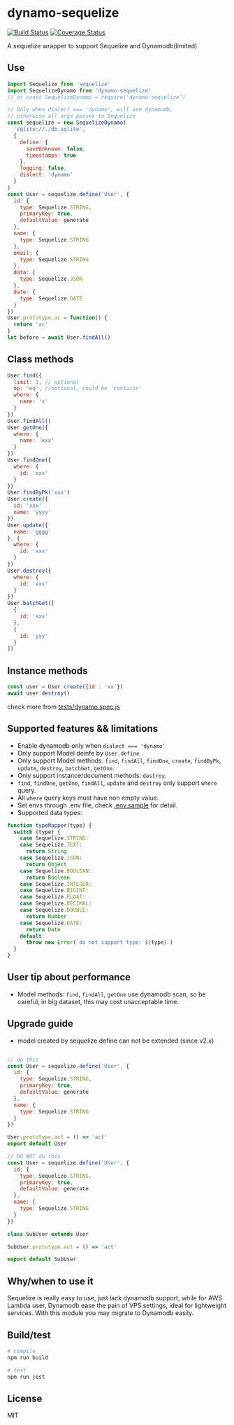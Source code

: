 # dynamo-sequelize

[![Build Status](https://img.shields.io/endpoint.svg?url=https%3A%2F%2Factions-badge.atrox.dev%2Fatrox%2Fsync-dotenv%2Fbadge)](https://github.com/zxdong262/dynamo-sequelize/actions)
[![Coverage Status](https://coveralls.io/repos/github/zxdong262/dynamo-sequelize/badge.svg?branch=release)](https://coveralls.io/github/zxdong262/dynamo-sequelize?branch=release)

A sequelize wrapper to support Sequelize and Dynamodb(limited).

## Use

```js
import Sequelize from 'sequelize'
import SequelizeDynamo from 'dynamo-sequelize'
// or const SequelizeDynamo = require('dynamo-sequelize')

// Only when dialect === 'dynamo', will use dynamodb,
// otherwise all args passes to Sequelize
const sequelize = new SequelizeDynamo(
  'sqlite://./db.sqlite',
  {
    define: {
      saveUnknown: false,
      timestamps: true
    },
    logging: false,
    dialect: 'dynamo'
  }
)
const User = sequelize.define('User', {
  id: {
    type: Sequelize.STRING,
    primaryKey: true,
    defaultValue: generate
  },
  name: {
    type: Sequelize.STRING
  },
  email: {
    type: Sequelize.STRING
  },
  data: {
    type: Sequelize.JSON
  },
  date: {
    type: Sequelize.DATE
  }
})
User.prototype.ac = function() {
  return 'ac'
}
let before = await User.findAll()
```

## Class methods

```js
User.find({
  limit: 1, // optional
  op: 'eq', //optional, could be 'contains'
  where: {
    name: 'x'
  }
})
User.findAll()
User.getOne({
  where: {
    name: 'xxx'
  }
})
User.findOne({
  where: {
    id: 'xxx'
  }
})
User.findByPk('xxx')
User.create({
  id: 'xxx'
  name: 'yyyy'
})
User.update({
  name: 'gggg'
}, {
  where: {
    id: 'xxx'
  }
})
User.destroy({
  where: {
    id: 'xxx'
  }
})
User.batchGet([
  {
    id: 'xxx'
  },
  {
    id: 'yyy'
  }
])
```

## Instance methods

```js
const user = User.create({id : 'xx'})
await user.destroy()
```

check more from [tests/dynamo.spec.js](tests/dynamo.spec.js)

## Supported features && limitations

- Enable dynamodb only when `dialect === 'dynamo'`
- Only support Model deinfe by `User.define`
- Only support Model methods: `find`, `findAll`, `findOne`, `create`, `findByPk`, `update`, `destroy`, `batchGet`, `getOne`.
- Only support instance/document methods: `destroy`.
- `find`, `findOne`, `getOne`, `findAll`, `update` and `destroy` only support `where` query.
- All `where` query keys must have non empty value.
- Set envs through .env file, check [.env.sample](.env.sample) for detail.
- Supported data types:

```js
function typeMapper(type) {
  switch (type) {
    case Sequelize.STRING:
    case Sequelize.TEXT:
      return String
    case Sequelize.JSON:
      return Object
    case Sequelize.BOOLEAN:
      return Boolean
    case Sequelize.INTEGER:
    case Sequelize.BIGINT:
    case Sequelize.FLOAT:
    case Sequelize.DECIMAL:
    case Sequelize.DOUBLE:
      return Number
    case Sequelize.DATE:
      return Date
    default:
      throw new Error(`do not support type: ${type}`)
  }
}
```

## User tip about performance

- Model methods: `find`, `findAll`, `getOne` use dynamodb scan, so be careful, in big dataset, this may cost unacceptable time.

## Upgrade guide

- model created by sequelize.define can not be extended (since v2.x)

```js

// do this
const User = sequelize.define('User', {
  id: {
    type: Sequelize.STRING,
    primaryKey: true,
    defaultValue: generate
  },
  name: {
    type: Sequelize.STRING
  }
})

User.prototype.act = () => 'act'
export default User

// DO NOT do this
const User = sequelize.define('User', {
  id: {
    type: Sequelize.STRING,
    primaryKey: true,
    defaultValue: generate
  },
  name: {
    type: Sequelize.STRING
  }
})

class SubUser extends User

SubUser.prototype.act = () => 'act'

export default SubUser

```

## Why/when to use it

Sequelize is really easy to use, just lack dynamodb support, while for AWS Lambda user, Dynamodb ease the pain of VPS settings, ideal for lightweight services. With this module you may migrate to Dynamodb easily.

## Build/test

```bash
# compile
npm run build

# test
npm run jest
```

## License

MIT
